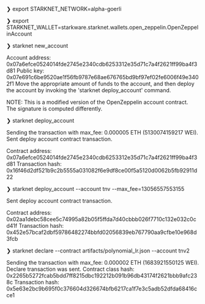 ❯ export STARKNET_NETWORK=alpha-goerli

❯ export STARKNET_WALLET=starkware.starknet.wallets.open_zeppelin.OpenZeppelinAccount

❯ starknet new_account

Account address: 0x07a6efce0524014fde2745e2340cdb6253312e35d71c7a4f2621ff99ba4f3d81
Public key: 0x07e691c6be9520ae1f56fb9787e68ae676765bd9bf97ef02fe6006f49e3402f1
Move the appropriate amount of funds to the account, and then deploy the account
by invoking the 'starknet deploy_account' command.

NOTE: This is a modified version of the OpenZeppelin account contract. The signature is computed
differently.

❯ starknet deploy_account

Sending the transaction with max_fee: 0.000005 ETH (5130074159217 WEI).
Sent deploy account contract transaction.

Contract address: 0x07a6efce0524014fde2745e2340cdb6253312e35d71c7a4f2621ff99ba4f3d81
Transaction hash: 0x16f46d2df521b9c2b5555a031082f6e9df8ce00f5a5120d0062b5fb92911d22


❯ starknet deploy_account --account tnv --max_fee=13056557553155

Sent deploy account contract transaction.

Contract address: 0x02aa1debc58cee5c74995a82b05f5ffda7d40cbbb026f7710c132e032c0cd41f
Transaction hash: 0x452e57bcaf2dbf59786482274bbfd02056839eb767790aa9cfbe10e968d3fcb

❯ starknet declare --contract artifacts/polynomial_lr.json --account tnv2

Sending the transaction with max_fee: 0.000002 ETH (1683921550125 WEI).
Declare transaction was sent.
Contract class hash: 0x2265b5272fcab5bdd7ff8215dbc192212b091b96db43174f2621bbb9afc238c
Transaction hash: 0x5e63e2bc9b695f0c376604d326674bfb6217ca1f7e3c5adb52dfda68416cce1